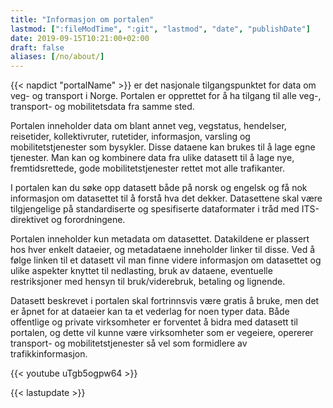 ```yaml
---
title: "Informasjon om portalen"
lastmod: [":fileModTime", ":git", "lastmod", "date", "publishDate"]
date: 2019-09-15T10:21:00+02:00
draft: false
aliases: [/no/about/]
---
```


{{< napdict "portalName" >}}  er det nasjonale tilgangspunktet for data om veg- og transport i Norge. Portalen er opprettet for å ha tilgang til alle veg-, transport- og mobilitetsdata fra samme sted.

Portalen inneholder data om blant annet veg, vegstatus, hendelser, reisetider, kollektivruter, rutetider, informasjon, varsling og mobilitetstjenester som bysykler. Disse dataene kan brukes til å lage egne tjenester. Man kan og kombinere data fra ulike datasett til å lage nye, fremtidsrettede, gode mobilitetstjenester rettet mot alle trafikanter.


I portalen kan du søke opp datasett både på norsk og engelsk og få nok informasjon om datasettet til å forstå hva det dekker. Datasettene skal være tilgjengelige på standardiserte og spesifiserte dataformater i tråd med ITS-direktivet og forordningene.

Portalen inneholder kun metadata om datasettet. Datakildene er plassert hos hver enkelt dataeier, og metadataene inneholder linker til disse. Ved å følge linken til et datasett vil man finne videre informasjon om datasettet og ulike aspekter knyttet til nedlasting, bruk av dataene, eventuelle restriksjoner med hensyn til bruk/viderebruk, betaling og lignende.

Datasett beskrevet i portalen skal fortrinnsvis være gratis å bruke, men det er åpnet for at dataeier kan ta et vederlag for noen typer data.
Både offentlige og private virksomheter er forventet å bidra med datasett til portalen, og dette vil kunne være virksomheter som er vegeiere, opererer transport- og mobilitetstjenester så vel som formidlere av trafikkinformasjon.

{{< youtube uTgb5ogpw64 >}}



{{< lastupdate >}}
